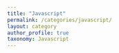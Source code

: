 ```yaml
---
title: "Javascript"
permalink: /categories/javascript/
layout: category
author_profile: true
taxonomy: Javascript
---
```

